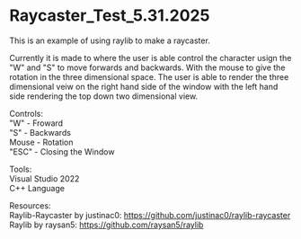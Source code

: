 # Raycaster_Test_5.31.2025

This is an example of using raylib to make a raycaster.

Currently it is made to where the user is able control the character usign the "W" and "S" to move forwards and backwards.
With the mouse to give the rotation in the three dimensional space.
The user is able to render the three dimensional veiw on the right hand side of the window with the left hand side rendering the top down two dimensional view.

Controls:<br>
"W" - Froward<br>
"S" - Backwards<br>
Mouse - Rotation<br>
"ESC" - Closing the Window

Tools:<br>
Visual Studio 2022<br>
C++ Language

Resources: <br>
Raylib-Raycaster by justinac0: https://github.com/justinac0/raylib-raycaster <br>
Raylib by raysan5: https://github.com/raysan5/raylib
